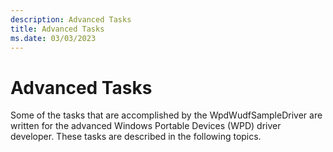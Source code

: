 ```yaml
---
description: Advanced Tasks
title: Advanced Tasks
ms.date: 03/03/2023
---
```


# Advanced Tasks


Some of the tasks that are accomplished by the WpdWudfSampleDriver are written for the advanced Windows Portable Devices (WPD) driver developer. These tasks are described in the following topics.

 

 




